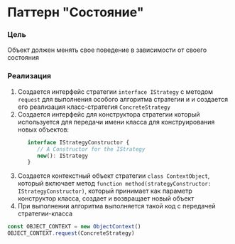 # Паттерн "Состояние"

### Цель

Объект должен менять свое поведение в зависимости от своего состояния

### Реализация

1. Создается интерфейс стратегии `interface IStrategy` с методом  `request` для выполнения особого алгоритма стратегии и
и создается его реализация класс-стратегия `ConcreteStrategy`
2. Создается интерфейс для конструктора стратегии который используется для передачи имени класса для конструирования
   новых объектов:
   ```ts
      interface IStrategyConstructor {
         // A Constructor for the IStrategy
         new(): IStrategy
      }
   ```
3. Создается контекстный объект стратегии `class ContextObject`, который включает
   метод `function method(strategyConstructor: IStrategyConstructor)`, который принимает как параметр конструктор
   класса, создает и возвращает новый объект
4. При выполнении алгоритма выполняется такой код с передачей стратегии-класса
````ts
const OBJECT_CONTEXT = new ObjectContext()
OBJECT_CONTEXT.request(ConcreteStrategy)
````